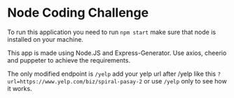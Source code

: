 # Node Coding Challenge

To run this application you need to run `npm start` make sure that node is installed on your machine.

This app is made using Node.JS and Express-Generator. Use axios, cheerio and puppeter to achieve the requirements.

The only modified endpoint is `/yelp` add your yelp url after /yelp like this `?url=https://www.yelp.com/biz/spiral-pasay-2` or use `/yelp` only to see how it works.
